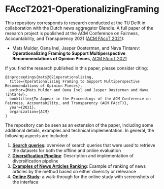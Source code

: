# FAccT2021-OperationalizingFraming

This repository corresponds to research conducted at the TU Delft in collaboration with the Dutch news aggregator Blendle. A full paper of the research project is published at the ACM Conference on Fairness, Accountability, and Transparency 2021 ([ACM FAccT 2021](https://facctconference.org/2021)):

* Mats Mulder, Oana Inel, Jasper Oosterman, and Nava Tintarev: __Operationalizing Framing to Support Multiperspective Recommendations of Opinion Pieces__, [ACM FAccT 2021](https://facctconference.org/2021/acceptedpapers.html)

If you find the research published in this paper, please consider citing:
```
@inproceedings{mats2021operationalizing,
  title={Operationalizing Framing to Support Multiperspective Recommendations of Opinion Pieces},
  author={Mats Mulder and Oana Inel and Jasper Oosterman and Nava Tintarev},
  booktitle={To Appear in the Proceedings of the ACM Conference on Fairness, Accountability, and Transparency (ACM FAccT)},
  year={2021},
  organization={ACM}
}
```

The repository can be seen as an extension of the paper, including some additional details, examples and technical implementation. In general, the following aspects are included:

1. [__Search queries__](https://github.com/MatsMulder95/FAccT2021-OperationalizingFraming/tree/main/1.%20Search%20Queries): overview of search queries that were used to retrieve the datasets for both the offline and online evaluation
2. [__Diversification Pipeline__](https://github.com/MatsMulder95/FAccT2021-OperationalizingFraming/tree/main/2.%20Diversification%20Pipeline): Description and implementation of diversification pipeline
3. [__Examples of News Articles Ranking__](https://github.com/MatsMulder95/FAccT2021-OperationalizingFraming/tree/main/3.%20Article%20Examples): Example of ranking of news articles by the method based on either diversity or relevance 
4. [__Online Study__](https://github.com/MatsMulder95/FAccT2021-OperationalizingFraming/tree/main/4.%20Online%20Study): a walk-through for the online study with screenshots of the interface 

